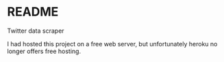 # README

Twitter data scraper

I had hosted this project on a free web server, but unfortunately heroku no longer offers free hosting.
